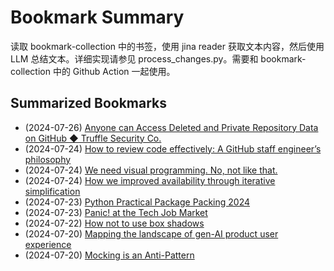 # Bookmark Summary 
读取 bookmark-collection 中的书签，使用 jina reader 获取文本内容，然后使用 LLM 总结文本。详细实现请参见 process_changes.py。需要和 bookmark-collection 中的 Github Action 一起使用。
    
## Summarized Bookmarks
- (2024-07-26) [Anyone can Access Deleted and Private Repository Data on GitHub ◆ Truffle Security Co.](202407/2024-07-26-anyone-can-access-deleted-and-private-repository-data-on-github-◆-truffle-security-co..md)
- (2024-07-24) [How to review code effectively: A GitHub staff engineer’s philosophy](202407/2024-07-26-how-to-review-code-effectively:-a-github-staff-engineer’s-philosophy.md)
- (2024-07-24) [We need visual programming. No, not like that.](202407/2024-07-26-we-need-visual-programming.-no,-not-like-that..md)
- (2024-07-24) [How we improved availability through iterative simplification](202407/2024-07-26-how-we-improved-availability-through-iterative-simplification.md)
- (2024-07-23) [Python Practical Package Packing 2024](202407/2024-07-26-python-practical-package-packing-2024.md)
- (2024-07-23) [Panic! at the Tech Job Market](202407/2024-07-26-panic!-at-the-tech-job-market.md)
- (2024-07-22) [How not to use box shadows](202407/2024-07-26-how-not-to-use-box-shadows.md)
- (2024-07-20) [Mapping the landscape of gen-AI product user experience](202407/2024-07-26-mapping-the-landscape-of-gen-ai-product-user-experience.md)
- (2024-07-20) [Mocking is an Anti-Pattern](202407/2024-07-26-mocking-is-an-anti-pattern.md)
